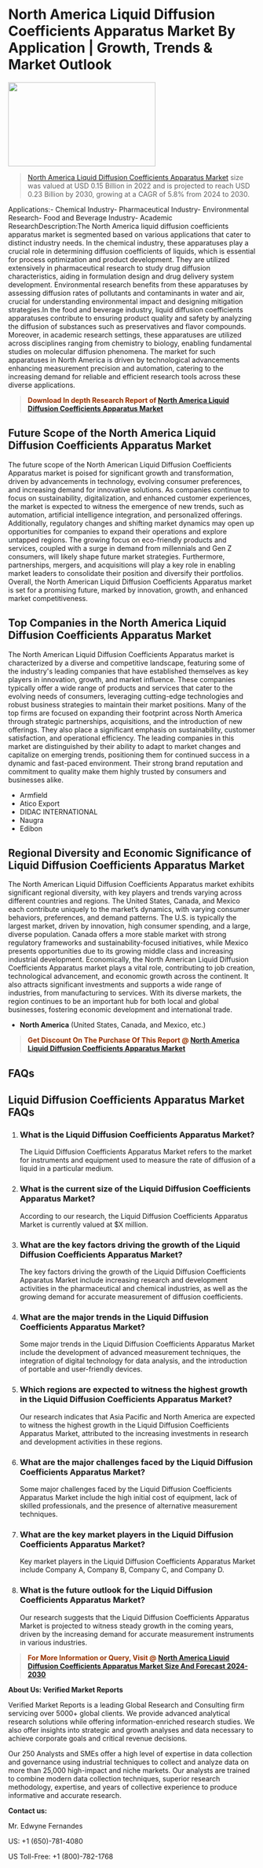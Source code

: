 <p><h1>North America Liquid Diffusion Coefficients Apparatus Market By Application | Growth, Trends & Market Outlook</h1><p><img class="aligncenter size-medium wp-image-105565" src="https://ffe5etoiles.com/wp-content/uploads/2025/01/MST7-300x171.png" alt="" width="300" height="171" /></p><blockquote><p><a href="https://www.verifiedmarketreports.com/download-sample/?rid=451190&utm_source=Github-NA&utm_medium=351" target="_blank">North America Liquid Diffusion Coefficients Apparatus Market</a> size was valued at USD 0.15 Billion in 2022 and is projected to reach USD 0.23 Billion by 2030, growing at a CAGR of 5.8% from 2024 to 2030.</p></blockquote>Applications:- Chemical Industry- Pharmaceutical Industry- Environmental Research- Food and Beverage Industry- Academic ResearchDescription:The North America liquid diffusion coefficients apparatus market is segmented based on various applications that cater to distinct industry needs. In the chemical industry, these apparatuses play a crucial role in determining diffusion coefficients of liquids, which is essential for process optimization and product development. They are utilized extensively in pharmaceutical research to study drug diffusion characteristics, aiding in formulation design and drug delivery system development. Environmental research benefits from these apparatuses by assessing diffusion rates of pollutants and contaminants in water and air, crucial for understanding environmental impact and designing mitigation strategies.In the food and beverage industry, liquid diffusion coefficients apparatuses contribute to ensuring product quality and safety by analyzing the diffusion of substances such as preservatives and flavor compounds. Moreover, in academic research settings, these apparatuses are utilized across disciplines ranging from chemistry to biology, enabling fundamental studies on molecular diffusion phenomena. The market for such apparatuses in North America is driven by technological advancements enhancing measurement precision and automation, catering to the increasing demand for reliable and efficient research tools across these diverse applications.</p><blockquote><p><span style="color: #993300;"><strong>Download In depth Research Report of <a href="https://www.verifiedmarketreports.com/download-sample/?rid=451190&utm_source=Github-NA&utm_medium=351">North America Liquid Diffusion Coefficients Apparatus Market</a></strong></span></p></blockquote><h2>Future Scope of the North America Liquid Diffusion Coefficients Apparatus Market</h2><p>The future scope of the North American Liquid Diffusion Coefficients Apparatus market is poised for significant growth and transformation, driven by advancements in technology, evolving consumer preferences, and increasing demand for innovative solutions. As companies continue to focus on sustainability, digitalization, and enhanced customer experiences, the market is expected to witness the emergence of new trends, such as automation, artificial intelligence integration, and personalized offerings. Additionally, regulatory changes and shifting market dynamics may open up opportunities for companies to expand their operations and explore untapped regions. The growing focus on eco-friendly products and services, coupled with a surge in demand from millennials and Gen Z consumers, will likely shape future market strategies. Furthermore, partnerships, mergers, and acquisitions will play a key role in enabling market leaders to consolidate their position and diversify their portfolios. Overall, the North American Liquid Diffusion Coefficients Apparatus market is set for a promising future, marked by innovation, growth, and enhanced market competitiveness.</p><h2>Top Companies in the North America Liquid Diffusion Coefficients Apparatus Market</h2><p>The North American Liquid Diffusion Coefficients Apparatus market is characterized by a diverse and competitive landscape, featuring some of the industry's leading companies that have established themselves as key players in innovation, growth, and market influence. These companies typically offer a wide range of products and services that cater to the evolving needs of consumers, leveraging cutting-edge technologies and robust business strategies to maintain their market positions. Many of the top firms are focused on expanding their footprint across North America through strategic partnerships, acquisitions, and the introduction of new offerings. They also place a significant emphasis on sustainability, customer satisfaction, and operational efficiency. The leading companies in this market are distinguished by their ability to adapt to market changes and capitalize on emerging trends, positioning them for continued success in a dynamic and fast-paced environment. Their strong brand reputation and commitment to quality make them highly trusted by consumers and businesses alike.</p><p><ul><li>Armfield </li><li> Atico Export </li><li> DIDAC INTERNATIONAL </li><li> Naugra </li><li> Edibon</li></ul></p><h2>Regional Diversity and Economic Significance of Liquid Diffusion Coefficients Apparatus Market</h2><p>The North American Liquid Diffusion Coefficients Apparatus market exhibits significant regional diversity, with key players and trends varying across different countries and regions. The United States, Canada, and Mexico each contribute uniquely to the market’s dynamics, with varying consumer behaviors, preferences, and demand patterns. The U.S. is typically the largest market, driven by innovation, high consumer spending, and a large, diverse population. Canada offers a more stable market with strong regulatory frameworks and sustainability-focused initiatives, while Mexico presents opportunities due to its growing middle class and increasing industrial development. Economically, the North American Liquid Diffusion Coefficients Apparatus market plays a vital role, contributing to job creation, technological advancement, and economic growth across the continent. It also attracts significant investments and supports a wide range of industries, from manufacturing to services. With its diverse markets, the region continues to be an important hub for both local and global businesses, fostering economic development and international trade.</p><ul> <li><strong>North America</strong> (United States, Canada, and Mexico, etc.)</li></ul><blockquote><p><span style="color: #993300;"><strong>Get Discount On The Purchase Of This Report @ <a href="https://www.verifiedmarketreports.com/ask-for-discount/?rid=451190&utm_source=Github-NA&utm_medium=351">North America Liquid Diffusion Coefficients Apparatus Market</a></strong></span></p></blockquote><h2>FAQs</h2><p> <h2>Liquid Diffusion Coefficients Apparatus Market FAQs</h1> <ol> <li> <h3>What is the Liquid Diffusion Coefficients Apparatus Market?</div><div></h3> <p>The Liquid Diffusion Coefficients Apparatus Market refers to the market for instruments and equipment used to measure the rate of diffusion of a liquid in a particular medium.</p> </li> <li> <h3>What is the current size of the Liquid Diffusion Coefficients Apparatus Market?</div><div></h3> <p>According to our research, the Liquid Diffusion Coefficients Apparatus Market is currently valued at $X million.</p> </li> <li> <h3>What are the key factors driving the growth of the Liquid Diffusion Coefficients Apparatus Market?</div><div></h3> <p>The key factors driving the growth of the Liquid Diffusion Coefficients Apparatus Market include increasing research and development activities in the pharmaceutical and chemical industries, as well as the growing demand for accurate measurement of diffusion coefficients.</p> </li> <li> <h3>What are the major trends in the Liquid Diffusion Coefficients Apparatus Market?</div><div></h3> <p>Some major trends in the Liquid Diffusion Coefficients Apparatus Market include the development of advanced measurement techniques, the integration of digital technology for data analysis, and the introduction of portable and user-friendly devices.</p> </li> <li> <h3>Which regions are expected to witness the highest growth in the Liquid Diffusion Coefficients Apparatus Market?</div><div></h3> <p>Our research indicates that Asia Pacific and North America are expected to witness the highest growth in the Liquid Diffusion Coefficients Apparatus Market, attributed to the increasing investments in research and development activities in these regions.</p> </li> <li> <h3>What are the major challenges faced by the Liquid Diffusion Coefficients Apparatus Market?</div><div></h3> <p>Some major challenges faced by the Liquid Diffusion Coefficients Apparatus Market include the high initial cost of equipment, lack of skilled professionals, and the presence of alternative measurement techniques.</p> </li> <li> <h3>What are the key market players in the Liquid Diffusion Coefficients Apparatus Market?</div><div></h3> <p>Key market players in the Liquid Diffusion Coefficients Apparatus Market include Company A, Company B, Company C, and Company D.</p> </li> <li> <h3>What is the future outlook for the Liquid Diffusion Coefficients Apparatus Market?</div><div></h3> <p>Our research suggests that the Liquid Diffusion Coefficients Apparatus Market is projected to witness steady growth in the coming years, driven by the increasing demand for accurate measurement instruments in various industries.</p> </li> </ol></body></html></p><blockquote><p><span style="color: #993300;"><strong>For More Information or Query, Visit @ <a href="https://www.verifiedmarketreports.com/product/liquid-diffusion-coefficients-apparatus-market/">North America Liquid Diffusion Coefficients Apparatus Market Size And Forecast 2024-2030</a></strong></span></p></blockquote><p><strong>About Us: Verified Market Reports</strong></p><p>Verified Market Reports is a leading Global Research and Consulting firm servicing over 5000+ global clients. We provide advanced analytical research solutions while offering information-enriched research studies. We also offer insights into strategic and growth analyses and data necessary to achieve corporate goals and critical revenue decisions.</p><p>Our 250 Analysts and SMEs offer a high level of expertise in data collection and governance using industrial techniques to collect and analyze data on more than 25,000 high-impact and niche markets. Our analysts are trained to combine modern data collection techniques, superior research methodology, expertise, and years of collective experience to produce informative and accurate research.</p><p><strong>Contact us:</strong></p><p>Mr. Edwyne Fernandes</p><p>US: +1 (650)-781-4080</p><p>US Toll-Free: +1 (800)-782-1768</p>
